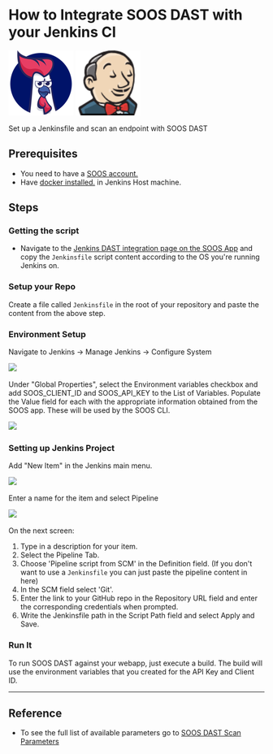 
# How to Integrate SOOS DAST with your Jenkins CI

<div>
<img src="../assets/img/SOOS-Icon.png" alt="SOOS" width="128" height="128">
<img src="../assets/img/jenkins.png" alt="Jenkins" width="128" height="128">
</div>

Set up a Jenkinsfile and scan an endpoint with SOOS DAST

## Prerequisites

- You need to have a [SOOS account.](https://app.soos.io/register)
- Have [docker installed.](https://docs.docker.com/get-docker/) in Jenkins Host machine.
## Steps
### **Getting the script**
* Navigate to the [Jenkins DAST integration page on the SOOS App](https://app.soos.io/integrate/dast?id=jenkins) and copy the `Jenkinsfile` script content according to the OS you're running Jenkins on.
### **Setup your Repo**
Create a file called `Jenkinsfile` in the root of your repository and paste the content from the above step.

### **Environment Setup**

Navigate to Jenkins -> Manage Jenkins -> Configure System

<img src="../assets/img/jenkins-setup.png">

Under "Global Properties", select the Environment variables checkbox and add SOOS_CLIENT_ID and SOOS_API_KEY to the List of Variables.  Populate the Value field for each with the appropriate information obtained from the SOOS app. These will be used by the SOOS CLI. 

<img src="../assets/img/jenkins-envs.png">

### **Setting up Jenkins Project**

Add "New Item" in the Jenkins main menu.

<img src="../assets/img/jenkins-new-item.png">

Enter a name for the item and select Pipeline

<img src="../assets/img/jenkins-project-config.png">


On the next screen:
1. Type in a description for your item.
2. Select the Pipeline Tab.
3. Choose 'Pipeline script from SCM' in the Definition field. (If you don't want to use a `Jenkinsfile` you can just paste the pipeline content in here)
4. In the SCM field select 'Git'.
5. Enter the link to your GitHub repo in the Repository URL field and enter the corresponding credentials when prompted.
6. Write the Jenkinsfile path in the Script Path field and select Apply and Save.

### **Run It**
To run SOOS DAST against your webapp, just execute a build. The build will use the environment variables that you created for the API Key and Client ID.

---

## Reference
* To see the full list of available parameters go to [SOOS DAST Scan Parameters](https://github.com/soos-io/soos-dast#parameters)